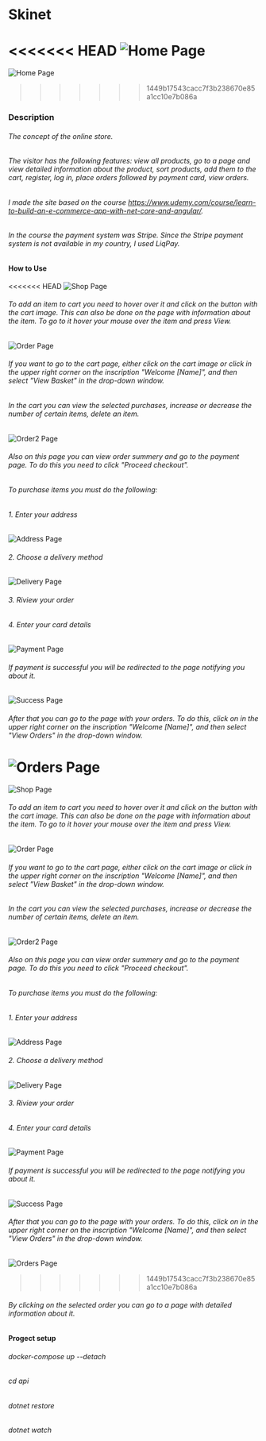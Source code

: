 # Skinet

<<<<<<< HEAD
![Home Page](API\Content\images\readme\homePage.png)
=======
![Home Page](https://drive.google.com/uc?export=view&id=1omV239PoCsMrTGAsxEBHThKIdv7aOQDe)
>>>>>>> 1449b17543cacc7f3b238670e85a1cc10e7b086a
### Description
###### The concept of the online store. 
###### The visitor has the following features: view all products, go to a page and view detailed information about the product, sort products, add them to the cart, register, log in, place orders followed by payment card, view orders.
###### I made the site based on the course https://www.udemy.com/course/learn-to-build-an-e-commerce-app-with-net-core-and-angular/. 
###### In the course the payment system was Stripe. Since the Stripe payment system is not available in my country, I used LiqPay.

#### How to Use
<<<<<<< HEAD
![Shop Page](API\Content\images\readme\shopPage.png)
###### To add an item to cart you need to hover over it and click on the button with the cart image. This can also be done on the page with information about the item. To go to it hover your mouse over the item and press View.
![Order Page](API\Content\images\readme\basketPage.png)
###### If you want to go to the cart page, either click on the cart image or click in the upper right corner on the inscription "Welcome [Name]", and then select "View Basket" in the drop-down window.
###### In the cart you can view the selected purchases, increase or decrease the number of certain items, delete an item.
![Order2 Page](API\Content\images\readme\basketPage2.png)
###### Also on this page you can view order summery and go to the payment page. To do this you need to click "Proceed checkout". 
###### To purchase items you must do the following:
###### 1. Enter your address
![Address Page](API\Content\images\readme\addressPage.png)
###### 2. Choose a delivery method
![Delivery Page](API\Content\images\readme\deliveryPage.png)
###### 3. Riview your order
###### 4. Enter your card details
![Payment Page](API\Content\images\readme\paymentPage.png)
###### If payment is successful you will be redirected to the page notifying you about it.
![Success Page](API\Content\images\readme\success.png)
###### After that you can go to the page with your orders. To do this, click on in the upper right corner on the inscription "Welcome [Name]", and then select "View Orders" in the drop-down window.
![Orders Page](API\Content\images\readme\orders.png)
=======
![Shop Page](https://drive.google.com/uc?export=view&id=1_lwi7Jc3oZL66MJfCnfj7hOetoNrnfnR)
###### To add an item to cart you need to hover over it and click on the button with the cart image. This can also be done on the page with information about the item. To go to it hover your mouse over the item and press View.
![Order Page](https://drive.google.com/uc?export=view&id=1IcYoNEbim6Ae590uQ9_NeFz4ucZdE5YG)
###### If you want to go to the cart page, either click on the cart image or click in the upper right corner on the inscription "Welcome [Name]", and then select "View Basket" in the drop-down window.
###### In the cart you can view the selected purchases, increase or decrease the number of certain items, delete an item.
![Order2 Page](https://drive.google.com/uc?export=view&id=1AdDIY1YWXU5tmUqD-6b3eeacnuDwK0XH)
###### Also on this page you can view order summery and go to the payment page. To do this you need to click "Proceed checkout". 
###### To purchase items you must do the following:
###### 1. Enter your address
![Address Page](https://drive.google.com/uc?export=view&id=1zbpXuPyxAfGt2Sb8tBreD7vY5wzMF7bj)
###### 2. Choose a delivery method
![Delivery Page](https://drive.google.com/uc?export=view&id=1_0_m-RSqtiSVZRjQlOJqXS2JD_5Dk20H)
###### 3. Riview your order
###### 4. Enter your card details
![Payment Page](https://drive.google.com/uc?export=view&id=1RyJwOD9nvMkSMM_Cm68AkJjgTsg3SVH8)
###### If payment is successful you will be redirected to the page notifying you about it.
![Success Page](https://drive.google.com/uc?export=view&id=1DqAkobEj1yUfyBlfXn5e_hFrvvx3LkC_)
###### After that you can go to the page with your orders. To do this, click on in the upper right corner on the inscription "Welcome [Name]", and then select "View Orders" in the drop-down window.
![Orders Page](https://drive.google.com/uc?export=view&id=1KLHf_Wa6e9C7vOw7AwdfNyXxa3-5oBrN)
>>>>>>> 1449b17543cacc7f3b238670e85a1cc10e7b086a
###### By clicking on the selected order you can go to a page with detailed information about it.
#### Progect setup
###### docker-compose up --detach
###### cd api
###### dotnet restore
###### dotnet watch
